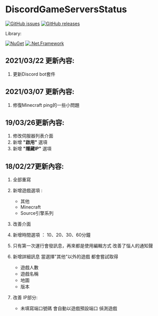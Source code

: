 # DiscordGameServersStatus

[![GitHub issues](https://img.shields.io/github/issues/InterfaceGUI/DiscordGameServersStatus.svg)](https://github.com/InterfaceGUI/DiscordGameServersStatus/issues)
[![GitHub releases](https://img.shields.io/github/v/release/InterfaceGUI/DiscordGameServersStatus)](https://github.com/InterfaceGUI/DiscordGameServersStatus/releases)

Library:

[![NuGet](https://img.shields.io/myget/discord-net/v/Discord.Net.svg)](https://www.nuget.org/packages/Discord.Net)
[![.Net.Framework](https://img.shields.io/badge/.NET%20Framework-4.6.1-blue.svg)](https://www.microsoft.com/zh-tw/download/details.aspx?id=17718)

## 2021/03/22 更新內容: ##
1. 更新Discord bot套件

## 2021/03/07 更新內容: ##
1. 修復Minecraft ping的一些小問題

## 19/03/26更新內容: ##

1. 修改伺服器列表介面
1. 新增 **"啟用"** 選項
1. 新增 **"隱藏IP"** 選項

## 18/02/27更新內容: ##

1. 全部重寫

1. 新增遊戲選項 :

   - 其他
   - Minecraft
   - Source引擎系列

1. 改善介面
1. 新增時間選項 ： 10、20、30、60分鐘
1. 只有第一次運行會發訊息，再來都是使用編輯方式 改善了惱人的通知聲
1. 新增詳細訊息 當選擇"其他"以外的遊戲 都會嘗試取得 
   - 遊戲人數
   - 遊戲名稱
   - 地圖
   - 版本
1. 改善 IP部分:
    - 未填寫端口號碼 會自動以遊戲預設端口 偵測遊戲
